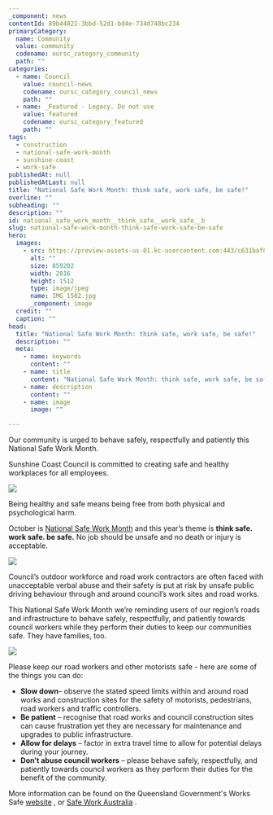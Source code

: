 ```yaml
---
_component: news
contentId: 89b44022-3bbd-52d1-bd4e-734d748bc234
primaryCategory:
  name: Community
  value: community
  codename: oursc_category_community
  path: ""
categories:
  - name: Council
    value: council-news
    codename: oursc_category_council_news
    path: ""
  - name: _Featured - Legacy. Do not use
    value: featured
    codename: oursc_category_featured
    path: ""
tags:
  - construction
  - national-safe-work-month
  - sunshine-coast
  - work-safe
publishedAt: null
publishedAtLast: null
title: "National Safe Work Month: think safe, work safe, be safe!"
overline: ""
subheading: ""
description: ""
id: national_safe_work_month__think_safe__work_safe__b
slug: national-safe-work-month-think-safe-work-safe-be-safe
hero:
  images:
    - src: https://preview-assets-us-01.kc-usercontent.com:443/c631baf8-1b46-001f-580c-d0001b68b4a8/59e5d6a8-5524-453f-a48f-d4cad54865ec/IMG_1502.jpg
      alt: ""
      size: 859202
      width: 2016
      height: 1512
      type: image/jpeg
      name: IMG_1502.jpg
      _component: image
  credit: ""
  caption: ""
head:
  title: "National Safe Work Month: think safe, work safe, be safe!"
  description: ""
  meta:
    - name: keywords
      content: ""
    - name: title
      content: "National Safe Work Month: think safe, work safe, be safe!"
    - name: description
      content: ""
    - name: image
      image: ""

---
```

Our community is urged to behave safely, respectfully and patiently this National Safe Work Month.

Sunshine Coast Council is committed to creating safe and healthy workplaces for all employees.

![](https://preview-assets-us-01.kc-usercontent.com:443/c631baf8-1b46-001f-580c-d0001b68b4a8/bf7603d1-8ed9-4f12-8817-232d8efd3c2b/Jakobe-Davis-768x1024.jpg)

Being healthy and safe means being free from both physical and psychological harm.

October is [National Safe Work Month](https://www.safeworkaustralia.gov.au/national-safe-work-month)
&#x20;and this year’s theme is **think safe. work safe. be safe.** No job should be unsafe and no death or injury is acceptable.

![](https://preview-assets-us-01.kc-usercontent.com:443/c631baf8-1b46-001f-580c-d0001b68b4a8/42d35a69-4aa9-47e5-9f06-0bf2e6795964/NSWM_21_Work_Safe_Social_Tile1.png)

Council’s outdoor workforce and road work contractors are often faced with unacceptable verbal abuse and their safety is put at risk by unsafe public driving behaviour through and around council’s work sites and road works.

This National Safe Work Month we’re reminding users of our region’s roads and infrastructure to behave safely, respectfully, and patiently towards council workers while they perform their duties to keep our communities safe. They have families, too.

![](https://preview-assets-us-01.kc-usercontent.com:443/c631baf8-1b46-001f-580c-d0001b68b4a8/964a4947-f2c0-45e0-804f-0e14b6c0bf2b/Sippy-Downs-Drive-2-1024x768.jpg)

Please keep our road workers and other motorists safe - here are some of the things you can do:

*   **Slow down**– observe the stated speed limits within and around road works and construction sites for the safety of motorists, pedestrians, road workers and traffic controllers.
*   **Be patient** – recognise that road works and council construction sites can cause frustration yet they are necessary for maintenance and upgrades to public infrastructure.
*   **Allow for delays** – factor in extra travel time to allow for potential delays during your journey.
*   **Don’t abuse council workers** – please behave safely, respectfully, and patiently towards council workers as they perform their duties for the benefit of the community.

More information can be found on the Queensland Government's Works Safe [website](https://www.worksafe.qld.gov.au/)
, or [Safe Work Australia](https://www.safeworkaustralia.gov.au/national-safe-work-month)
.

